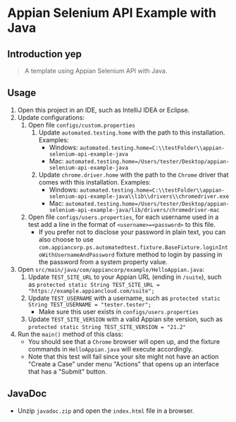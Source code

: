 # Appian Selenium API Example with Java

## Introduction yep

> A template using Appian Selenium API with Java. 

## Usage

1. Open this project in an IDE, such as IntelliJ IDEA or Eclipse.
1. Update configurations:
    1. Open file `configs/custom.properties` 
        1. Update `automated.testing.home` with the path to this installation. 
        Examples: 
            * Windows: `automated.testing.home=C:\\testFolder\\appian-selenium-api-example-java`    
            * Mac: `automated.testing.home=/Users/tester/Desktop/appian-selenium-api-example-java`
        2. Update `chrome.driver.home` with the path to the `Chrome` driver that comes with this installation. 
        Examples:
            * Windows: `automated.testing.home=C:\\testFolder\\appian-selenium-api-example-java\\lib\\drivers\\chromedriver.exe`    
            * Mac: `automated.testing.home=/Users/tester/Desktop/appian-selenium-api-example-java/lib/drivers/chromedriver-mac`
    1. Open file `configs/users.properties`, for each username used in a test add a line in the format of 
    `<username>=<password>` to this file.
        * If you prefer not to disclose your password in plain text, you can also choose to use 
        `com.appiancorp.ps.automatedtest.fixture.BaseFixture.loginIntoWithUsernameAndPassword` fixture method
        to login by passing in the password from a system property value.
1. Open `src/main/java/com/appiancorp/example/HelloAppian.java`:
    1. Update `TEST_SITE_URL` to your Appian URL (ending in `/suite`), such as `protected static String TEST_SITE_URL = "https://example.appiancloud.com/suite";`
    1. Update `TEST_USERNAME` with a username, such as `protected static String TEST_USERNAME = "tester.tester";`
        * Make sure this user exists in `configs/users.properties`
    1. Update `TEST_SITE_VERSION` with a valid Appian site version, such as `protected static String TEST_SITE_VERSION = "21.2"`
1. Run the `main()` method of this class:
    * You should see that a `Chrome` browser will open up, and the fixture commands in `HelloAppian.java` will 
    execute accordingly.
    * Note that this test will fail since your site might not have an action "Create a Case" under menu "Actions"
    that opens up an interface that has a "Submit" button.

## JavaDoc

* Unzip `javadoc.zip` and open the `index.html` file in a browser. 

